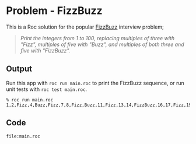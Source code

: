 
# Problem - FizzBuzz

This is a Roc solution for the popular [FizzBuzz](https://en.wikipedia.org/wiki/Fizz_buzz) interview problem;

> *Print the integers from 1 to 100, replacing multiples of three with "Fizz", multiples of five with "Buzz", and multiples of both three and five with "FizzBuzz".*

## Output 

Run this app with `roc run main.roc` to print the FizzBuzz sequence, or
run unit tests with `roc test main.roc`.

```
% roc run main.roc
1,2,Fizz,4,Buzz,Fizz,7,8,Fizz,Buzz,11,Fizz,13,14,FizzBuzz,16,17,Fizz,19,Buzz,Fizz,22,23,Fizz,Buzz,26,Fizz,28,29,FizzBuzz,31,32,Fizz,34,Buzz,Fizz,37,38,Fizz,Buzz,41,Fizz,43,44,FizzBuzz,46,47,Fizz,49,Buzz,Fizz,52,53,Fizz,Buzz,56,Fizz,58,59,FizzBuzz,61,62,Fizz,64,Buzz,Fizz,67,68,Fizz,Buzz,71,Fizz,73,74,FizzBuzz,76,77,Fizz,79,Buzz,Fizz,82,83,Fizz,Buzz,86,Fizz,88,89,FizzBuzz,91,92,Fizz,94,Buzz,Fizz,97,98,Fizz,Buzz
```

## Code
```roc
file:main.roc
```